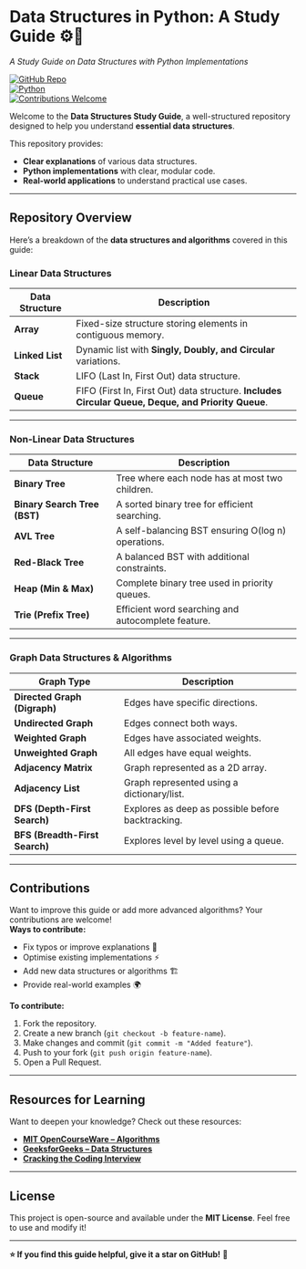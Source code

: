 # **Data Structures in Python: A Study Guide ⚙️📗**  
*A Study Guide on Data Structures with Python Implementations*  

[![GitHub Repo](https://img.shields.io/badge/GitHub-Repo-blue?style=flat&logo=github)](https://github.com/hanisa1/DataStructuresStudyGuide)  
[![Python](https://img.shields.io/badge/Python-3.x-blue?style=flat&logo=python)](https://www.python.org/)  
[![Contributions Welcome](https://img.shields.io/badge/Contributions-Welcome-green)](#contributing)  

Welcome to the **Data Structures Study Guide**, a well-structured repository designed to help you understand **essential data structures**.  

This repository provides:  
- **Clear explanations** of various data structures.  
- **Python implementations** with clear, modular code.  
- **Real-world applications** to understand practical use cases.  

---

## **Repository Overview**  
Here’s a breakdown of the **data structures and algorithms** covered in this guide:  

### **Linear Data Structures**  
| Data Structure | Description | 
|---------------|-------------|
| **Array** | Fixed-size structure storing elements in contiguous memory. |
| **Linked List** | Dynamic list with **Singly, Doubly, and Circular** variations. | 
| **Stack** | LIFO (Last In, First Out) data structure. |
| **Queue** | FIFO (First In, First Out) data structure. **Includes Circular Queue, Deque, and Priority Queue**. | 

---

### **Non-Linear Data Structures**  
| Data Structure | Description | 
|---------------|-------------|
| **Binary Tree** | Tree where each node has at most two children. | 
| **Binary Search Tree (BST)** | A sorted binary tree for efficient searching. | 
| **AVL Tree** | A self-balancing BST ensuring O(log n) operations. | 
| **Red-Black Tree** | A balanced BST with additional constraints. | 
| **Heap (Min & Max)** | Complete binary tree used in priority queues. | 
| **Trie (Prefix Tree)** | Efficient word searching and autocomplete feature. | 

---

### **Graph Data Structures & Algorithms**  
| Graph Type | Description |
|------------|-------------|
| **Directed Graph (Digraph)** | Edges have specific directions. | 
| **Undirected Graph** | Edges connect both ways. | 
| **Weighted Graph** | Edges have associated weights. | 
| **Unweighted Graph** | All edges have equal weights. | 
| **Adjacency Matrix** | Graph represented as a 2D array. | 
| **Adjacency List** | Graph represented using a dictionary/list. | 
| **DFS (Depth-First Search)** | Explores as deep as possible before backtracking. |
| **BFS (Breadth-First Search)** | Explores level by level using a queue. | 

---

## **Contributions**  
Want to improve this guide or add more advanced algorithms? Your contributions are welcome!  
 **Ways to contribute:**  
- Fix typos or improve explanations 📝  
- Optimise existing implementations ⚡  
- Add new data structures or algorithms 🏗️  
- Provide real-world examples 🌍  

**To contribute:**  
1. Fork the repository.  
2. Create a new branch (`git checkout -b feature-name`).  
3. Make changes and commit (`git commit -m "Added feature"`).  
4. Push to your fork (`git push origin feature-name`).  
5. Open a Pull Request.  

---

## **Resources for Learning**  
Want to deepen your knowledge? Check out these resources:  
- **[MIT OpenCourseWare – Algorithms](https://ocw.mit.edu/courses/electrical-engineering-and-computer-science/6-006-introduction-to-algorithms-fall-2011/)**  
- **[GeeksforGeeks – Data Structures](https://www.geeksforgeeks.org/data-structures/)**  
- **[Cracking the Coding Interview](https://www.amazon.com/dp/0984782850)**  

---

## **License**  
This project is open-source and available under the **MIT License**. Feel free to use and modify it!  

---

**⭐ If you find this guide helpful, give it a star on GitHub!** 🌟  

